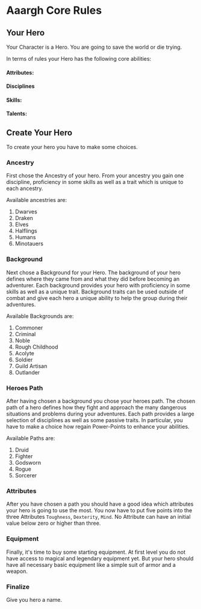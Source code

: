 # Aaargh Core Rules
## Your Hero
Your Character is a Hero. You are going to save the world or die trying.

In terms of rules your Hero has the following core abilities:

#### Attributes:
#### Disciplines
#### Skills:
#### Talents:

## Create Your Hero
To create your hero you have to make some choices.

### Ancestry
First chose the Ancestry of your hero.
From your ancestry you gain one discipline, proficiency in some skills as well as a trait which is unique to each ancestry.

Available ancestries are:
1. Dwarves
2. Draken
3. Elves
4. Halflings
5. Humans
6. Minotauers

### Background
Next chose a Background for your Hero.
The background of your hero defines where they came from and what they did before becoming an adventurer.
Each background provides your hero with proficiency in some skills as well as a unique trait.
Background traits can be used outside of combat and give each hero a unique ability to help the group during their adventures.

Available Backgrounds are:
1. Commoner
2. Criminal
3. Noble
4. Rough Childhood
5. Acolyte
6. Soldier
7. Guild Artisan
8. Outlander

### Heroes Path
After having chosen a background you chose your heroes path.
The chosen path of a hero defines how they fight and approach the many dangerous situations and problems during your adventures.
Each path provides a large selection of disciplines as well as some passive traits.
In particular, you have to make a choice how regain Power-Points to enhance your abilities. 

Available Paths are:
1. Druid
2. Fighter
3. Godsworn 
4. Rogue
5. Sorcerer

### Attributes
After you have chosen a path you should have a good idea which attributes your hero is going to use the most.
You now have to put five points into the three Attributes `Toughness`, `Dexterity`, `Mind`.
No Attribute can have an initial value below zero or higher than three.

### Equipment
Finally, it's time to buy some starting equipment.
At first level you do not have access to magical and legendary equipment yet.
But your hero should have all necessary basic equipment like a simple suit of armor and a weapon.

### Finalize
Give you hero a name.
